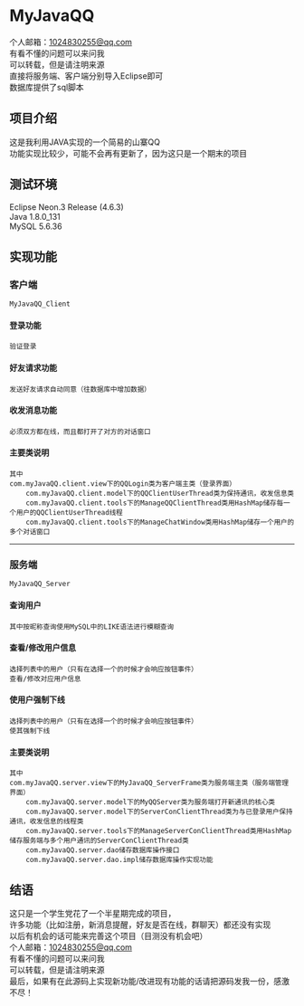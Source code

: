 # MyJavaQQ
  个人邮箱：1024830255@qq.com<br>
  有看不懂的问题可以来问我<br>
  可以转载，但是请注明来源<br>
	直接将服务端、客户端分别导入Eclipse即可<br>
	数据库提供了sql脚本<br>

## 项目介绍
  这是我利用JAVA实现的一个简易的山寨QQ<br>
  功能实现比较少，可能不会再有更新了，因为这只是一个期末的项目<br>
  
## 测试环境
  Eclipse Neon.3 Release (4.6.3)<br>
  Java 1.8.0_131<br>
  MySQL 5.6.36<br>

## 实现功能

### 客户端
	MyJavaQQ_Client

  #### 登录功能
    验证登录
    
  #### 好友请求功能
    发送好友请求自动同意（往数据库中增加数据）
  
  #### 收发消息功能
    必须双方都在线，而且都打开了对方的对话窗口
    
  #### 主要类说明
  	其中
    com.myJavaQQ.client.view下的QQLogin类为客户端主类（登录界面）
		com.myJavaQQ.client.model下的QQClientUserThread类为保持通讯，收发信息类
		com.myJavaQQ.client.tools下的ManageQQClientThread类用HashMap储存每一个用户的QQClientUserThread线程
		com.myJavaQQ.client.tools下的ManageChatWindow类用HashMap储存一个用户的多个对话窗口
  
  -------
  
### 服务端
	MyJavaQQ_Server

  #### 查询用户
    其中按昵称查询使用MySQL中的LIKE语法进行模糊查询
    
  #### 查看/修改用户信息
    选择列表中的用户（只有在选择一个的时候才会响应按钮事件）
    查看/修改对应用户信息
    
  #### 使用户强制下线
    选择列表中的用户（只有在选择一个的时候才会响应按钮事件）
    使其强制下线
    
  #### 主要类说明
  	其中
    com.myJavaQQ.server.view下的MyJavaQQ_ServerFrame类为服务端主类（服务端管理界面）
		com.myJavaQQ.server.model下的MyQQServer类为服务端打开新通讯的核心类
		com.myJavaQQ.server.model下的ServerConClientThread类为与已登录用户保持通讯，收发信息的线程类
		com.myJavaQQ.server.tools下的ManageServerConClientThread类用HashMap储存服务端与多个用户通讯的ServerConClientThread类
		com.myJavaQQ.server.dao储存数据库操作接口
		com.myJavaQQ.server.dao.impl储存数据库操作实现功能

## 结语
  这只是一个学生党花了一个半星期完成的项目，<br>
  许多功能（比如注册，新消息提醒，好友是否在线，群聊天）都还没有实现<br>
  以后有机会的话可能来完善这个项目（目测没有机会吧）<br>
  个人邮箱：1024830255@qq.com<br>
  有看不懂的问题可以来问我<br>
  可以转载，但是请注明来源<br>
  最后，如果有在此源码上实现新功能/改进现有功能的话请把源码发我一份，感激不尽！<br>
  
